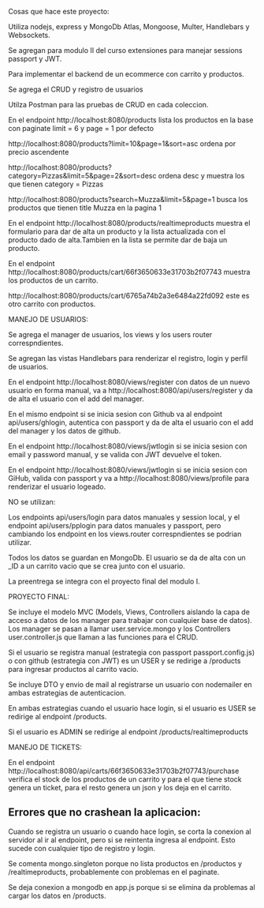 Cosas que hace este proyecto:

Utiliza nodejs, express y MongoDb Atlas, Mongoose, Multer, Handlebars y Websockets.

Se agregan para modulo II del curso extensiones para manejar sessions passport y JWT.

Para implementar el backend de un ecommerce con carrito y productos.

Se agrega el CRUD y registro de usuarios

Utilza Postman para las pruebas de CRUD en cada coleccion.


En el endpoint http://localhost:8080/products lista los productos en la base con paginate limit = 6 y page = 1 por defecto

http://localhost:8080/products?limit=10&page=1&sort=asc ordena por precio ascendente

http://localhost:8080/products?category=Pizzas&limit=5&page=2&sort=desc ordena desc y muestra los que tienen category = Pizzas

http://localhost:8080/products?search=Muzza&limit=5&page=1 busca los productos que tienen title Muzza en la pagina 1


En el endpoint http://localhost:8080/products/realtimeproducts muestra el formulario para dar de alta un producto y la lista actualizada con el producto dado de alta.Tambien en la lista se permite dar de baja un producto.

En el endpoint http://localhost:8080/products/cart/66f3650633e31703b2f07743 muestra los productos de un carrito.

http://localhost:8080/products/cart/6765a74b2a3e6484a22fd092 este es otro carrito con productos.

MANEJO DE USUARIOS:

Se agrega el manager de usuarios, los views y los users router correspndientes. 

Se agregan las vistas Handlebars para renderizar el registro, login y perfil de usuarios.

En el endpoint http://localhost:8080/views/register con datos de un nuevo usuario en forma manual, va a http://localhost:8080/api/users/register y da de alta el usuario con
el add del manager.

En el mismo endpoint si se inicia sesion con Github va al endpoint api/users/ghlogin, autentica con passport y da de alta el usuario con el add del manager y los datos de github.

En el endpoint http://localhost:8080/views/jwtlogin si se inicia sesion con email y password manual, y se valida con JWT devuelve el token.

En el endpoint http://localhost:8080/views/jwtlogin si se inicia sesion con GiHub, valida con passport y va a http://localhost:8080/views/profile para renderizar el usuario logeado.

NO se utilizan:

Los endpoints api/users/login para datos manuales y session local, y el endpoint api/users/pplogin para datos manuales y passport,
pero cambiando los endpoint en los views.router correspndientes se podrian utilizar. 

Todos los datos se guardan en MongoDb. El usuario se da de alta con un _ID a un carrito vacio que se crea junto con el usuario.

La preentrega se integra con el proyecto final del modulo I.

PROYECTO FINAL:

Se incluye el modelo MVC (Models, Views, Controllers aislando la capa de acceso a datos de los manager para trabajar con cualquier base de datos).
Los manager se pasan a llamar user.service.mongo y los Controllers user.controller.js que llaman a las funciones para el CRUD.

Si el usuario se registra manual (estrategia con passport passport.config.js) o con github (estrategia con JWT) es un USER y se redirige a /products para ingresar productos al carrito vacio.

Se incluye DTO y envio de mail al registrarse un usuario con nodemailer en ambas estrategias de autenticacion. 

En ambas estrategias cuando el usuario hace login, si el usuario es USER se redirige al endpoint /products.

Si el usuario es ADMIN se redirige al endpoint /products/realtimeproducts


MANEJO DE TICKETS:

En el endpoint http://localhost:8080/api/carts/66f3650633e31703b2f07743/purchase  verifica el stock de los productos de un carrito y para el que tiene stock genera un ticket, para el resto genera un json y los deja en el carrito. 



Errores que no crashean la aplicacion:
--------------------------------------

Cuando se registra un usuario o cuando hace login, se corta la conexion al servidor al ir al endpoint, pero si se reintenta ingresa al endpoint. Esto sucede con cualquier tipo de registro y login.

Se comenta mongo.singleton porque no lista productos en  /productos y /realtimeproducts, probablemente con problemas en el paginate.

Se deja conexion a mongodb en app.js porque si se elimina da problemas al cargar los datos en /products.

